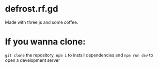 # defrost.rf.gd
Made with three.js and some coffee.
# If you wanna clone:
`git clone` the repository, `npm i` to install dependencies and `npm run dev` to open a development server
